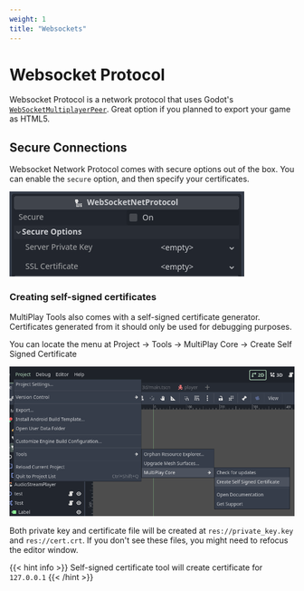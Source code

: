 ```yaml
---
weight: 1
title: "Websockets"
---
```


# Websocket Protocol

Websocket Protocol is a network protocol that uses Godot's [`WebSocketMultiplayerPeer`](https://docs.godotengine.org/en/stable/classes/class_websocketmultiplayerpeer.html). Great option if you planned to export your game as HTML5.

## Secure Connections

Websocket Network Protocol comes with secure options out of the box. You can enable the `secure` option, and then specify your certificates.

![Secure options](assets/t1.png)

### Creating self-signed certificates

MultiPlay Tools also comes with a self-signed certificate generator. Certificates generated from it should only be used for debugging purposes.

You can locate the menu at Project -> Tools -> MultiPlay Core -> Create Self Signed Certificate

![Create self-signed cert](assets/t2.png)

Both private key and certificate file will be created at `res://private_key.key` and `res://cert.crt`. If you don't see these files, you might need to refocus the editor window.

{{< hint info >}}
Self-signed certificate tool will create certificate for `127.0.0.1`
{{< /hint >}}
